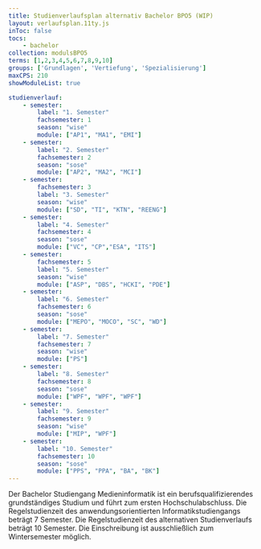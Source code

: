 ```yaml
---
title: Studienverlaufsplan alternativ Bachelor BPO5 (WIP)
layout: verlaufsplan.11ty.js
inToc: false
tocs:
    - bachelor
collection: modulsBPO5
terms: [1,2,3,4,5,6,7,8,9,10]
groups: ['Grundlagen', 'Vertiefung', 'Spezialisierung']
maxCPS: 210
showModuleList: true

studienverlauf:
    - semester:
        label: "1. Semester"
        fachsemester: 1
        season: "wise"
        module: ["AP1", "MA1", "EMI"]
    - semester:
        label: "2. Semester"
        fachsemester: 2
        season: "sose"
        module: ["AP2", "MA2", "MCI"]
    - semester:
        fachsemester: 3
        label: "3. Semester"
        season: "wise"
        module: ["SD", "TI", "KTN", "REENG"]
    - semester:
        label: "4. Semester"
        fachsemester: 4
        season: "sose"
        module: ["VC", "CP","ESA", "ITS"]
    - semester:
        fachsemester: 5
        label: "5. Semester"
        season: "wise"
        module: ["ASP", "DBS", "HCKI", "PDE"]
    - semester:
        label: "6. Semester"
        fachsemester: 6
        season: "sose"
        module: ["MEPO", "MOCO", "SC", "WD"]   
    - semester:
        label: "7. Semester"
        fachsemester: 7
        season: "wise"
        module: ["PS"]   
    - semester:
        label: "8. Semester"
        fachsemester: 8
        season: "sose"
        module: ["WPF", "WPF", "WPF"]   
    - semester:
        label: "9. Semester"
        fachsemester: 9
        season: "wise"
        module: ["MIP", "WPF"]             
    - semester:
        label: "10. Semester"
        fachsemester: 10
        season: "sose"
        module: ["PPS", "PPA", "BA", "BK"]                
---
```


Der Bachelor Studiengang Medieninformatik ist ein berufsqualifizierendes grundständiges Studium und führt zum ersten Hochschulabschluss. Die Regelstudienzeit des anwendungsorientierten Informatikstudiengangs beträgt 7 Semester. Die Regelstudienzeit des alternativen Studienverlaufs beträgt 10 Semester. Die Einschreibung ist ausschließlich zum Wintersemester möglich.
